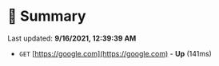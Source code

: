 # 📖 Summary
Last updated: **9/16/2021, 12:39:39 AM**

- `GET` [https://google.com](https://google.com) - **Up** (141ms)
